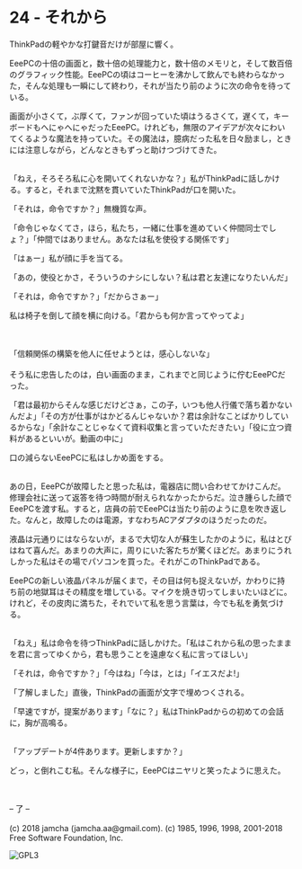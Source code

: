 

# 24 - それから

ThinkPadの軽やかな打鍵音だけが部屋に響く。  

EeePCの十倍の画面と，数十倍の処理能力と，数十倍のメモリと，そして数百倍のグラフィック性能。EeePCの頃はコーヒーを沸かして飲んでも終わらなかった，そんな処理も一瞬にして終わり，それが当たり前のように次の命令を待っている。  

画面が小さくて，ぶ厚くて，ファンが回っていた頃はうるさくて，遅くて，キーボードもへにゃへにゃだったEeePC。けれども，無限のアイデアが次々にわいてくるような魔法を持っていた。その魔法は，臆病だった私を日々励まし，ときには注意しながら，どんなときもずっと助けつづけてきた。  

<br>  
「ねえ，そろそろ私に心を開いてくれないかな？」私がThinkPadに話しかける。すると，それまで沈黙を貫いていたThinkPadが口を開いた。  

「それは，命令ですか？」無機質な声。  

「命令じゃなくてさ，ほら，私たち，一緒に仕事を進めていく仲間同士でしょ？」「仲間ではありません。あなたは私を使役する関係です」  

「はぁー」私が顔に手を当てる。  

「あの，使役とかさ，そういうのナシにしない？私は君と友達になりたいんだ」  

「それは，命令ですか？」「だからさぁー」  

私は椅子を倒して顔を横に向ける。「君からも何か言ってやってよ」  

<br>  
<br>  
「信頼関係の構築を他人に任せようとは，感心しないな」  

<br>  
<br>  
そう私に忠告したのは，白い画面のまま，これまでと同じように佇むEeePCだった。  

「君は最初からそんな感じだけどさぁ，この子，いつも他人行儀で落ち着かないんだよ」「その方が仕事がはかどるんじゃないか？君は余計なことばかりしているからな」「余計なことじゃなくて資料収集と言っていただきたい」「役に立つ資料があるといいが。動画の中に」  

口の減らないEeePCに私はしかめ面をする。  

<br>  
あの日，EeePCが故障したと思った私は，電器店に問い合わせてかけこんだ。修理会社に送って返答を待つ時間が耐えられなかったからだ。泣き腫らした顔でEeePCを渡す私。すると，店員の前でEeePCは当たり前のように息を吹き返した。なんと，故障したのは電源，すなわちACアダプタのほうだったのだ。  

液晶は元通りにはならないが，まるで大切な人が蘇生したかのように，私はとびはねて喜んだ。あまりの大声に，周りにいた客たちが驚くほどだ。あまりにうれしかった私はその場でパソコンを買った。それがこのThinkPadである。  

EeePCの新しい液晶パネルが届くまで，その目は何も捉えないが，かわりに持ち前の地獄耳はその精度を増している。マイクを焼き切ってしまいたいほどに。けれど，その皮肉に満ちた，それでいて私を思う言葉は，今でも私を勇気づける。  

<br>  
「ねえ」私は命令を待つThinkPadに話しかけた。「私はこれから私の思ったままを君に言ってゆくから，君も思うことを遠慮なく私に言ってほしい」  

「それは，命令ですか？」「今はね」「今は，とは」「イエスだよ!」  

「了解しました」直後，ThinkPadの画面が文字で埋めつくされる。  

「早速ですが，提案があります」「なに？」私はThinkPadからの初めての会話に，胸が高鳴る。  

<br>  
「アップデートが4件あります。更新しますか？」  

どっ，と倒れこむ私。そんな様子に，EeePCはニヤリと笑ったように思えた。  

<br>  
<br>  
&#x2013; 了 &#x2013;  

<br>  
<br>  
(c) 2018 jamcha (jamcha.aa@gmail.com). (c) 1985, 1996, 1998, 2001-2018 Free Software Foundation, Inc.  

![GPL3](https://www.gnu.org/graphics/gplv3-88x31.png)  


